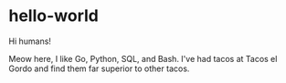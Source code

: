 # hello-world

Hi humans!

Meow here, I like Go, Python, SQL, and Bash.
I've had tacos at Tacos el Gordo and find them far superior to other tacos.
